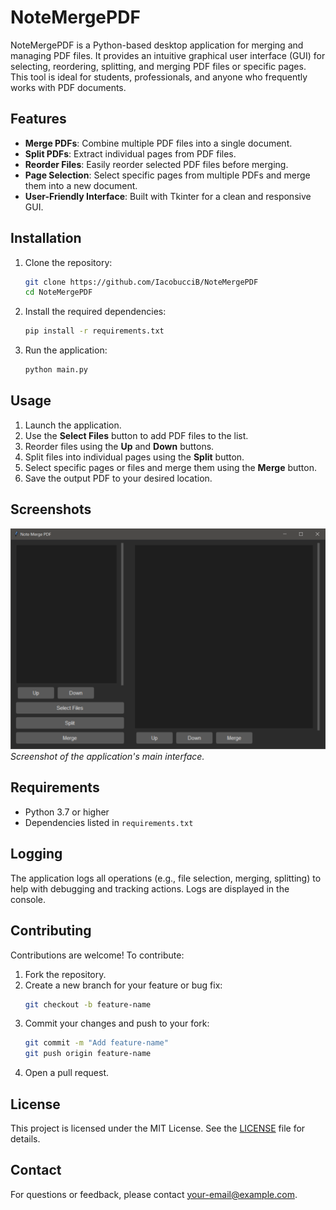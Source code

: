 # NoteMergePDF

NoteMergePDF is a Python-based desktop application for merging and managing PDF files. It provides an intuitive graphical user interface (GUI) for selecting, reordering, splitting, and merging PDF files or specific pages. This tool is ideal for students, professionals, and anyone who frequently works with PDF documents.

## Features

- **Merge PDFs**: Combine multiple PDF files into a single document.
- **Split PDFs**: Extract individual pages from PDF files.
- **Reorder Files**: Easily reorder selected PDF files before merging.
- **Page Selection**: Select specific pages from multiple PDFs and merge them into a new document.
- **User-Friendly Interface**: Built with Tkinter for a clean and responsive GUI.

## Installation

1. Clone the repository:
   ```bash
   git clone https://github.com/IacobucciB/NoteMergePDF
   cd NoteMergePDF
   ```

2. Install the required dependencies:
   ```bash
   pip install -r requirements.txt
   ```

3. Run the application:
   ```bash
   python main.py
   ```

## Usage

1. Launch the application.
2. Use the **Select Files** button to add PDF files to the list.
3. Reorder files using the **Up** and **Down** buttons.
4. Split files into individual pages using the **Split** button.
5. Select specific pages or files and merge them using the **Merge** button.
6. Save the output PDF to your desired location.

## Screenshots

![Main Interface](NoteMergePDF.png)
*Screenshot of the application's main interface.*

## Requirements

- Python 3.7 or higher
- Dependencies listed in `requirements.txt`

## Logging

The application logs all operations (e.g., file selection, merging, splitting) to help with debugging and tracking actions. Logs are displayed in the console.

## Contributing

Contributions are welcome! To contribute:

1. Fork the repository.
2. Create a new branch for your feature or bug fix:
   ```bash
   git checkout -b feature-name
   ```
3. Commit your changes and push to your fork:
   ```bash
   git commit -m "Add feature-name"
   git push origin feature-name
   ```
4. Open a pull request.

## License

This project is licensed under the MIT License. See the [LICENSE](LICENSE) file for details.

## Contact

For questions or feedback, please contact [your-email@example.com](mailto:your-email@example.com).


